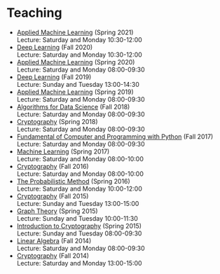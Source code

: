 # Teaching

- [Applied Machine Learning](https://hhaji.github.io/Applied-Machine-Learning/) (Spring 2021) <br>
Lecture: Saturday and Monday 10:30-12:00 
- [Deep Learning](https://hhaji.github.io/Deep-Learning/) (Fall 2020) <br>
Lecture: Saturday and Monday 10:30-12:00 
- [Applied Machine Learning](https://hhaji.github.io/Applied-Machine-Learning/) (Spring 2020) <br>
Lecture: Saturday and Monday 08:00-09:30 
- [Deep Learning](https://hhaji.github.io/Deep-Learning/) (Fall 2019) <br>
Lecture: Sunday and Tuesday 13:00-14:30 
- [Applied Machine Learning](https://hhaji.github.io/Applied-Machine-Learning/) (Spring 2019) <br>
Lecture: Saturday and Monday 08:00-09:30 
- [Algorithms for Data Science](https://hhaji.github.io/Algorithms-For-Data-Science/) (Fall 2018) <br>
Lecture: Saturday and Monday 08:00-09:30 
- [Cryptography](http://facultymembers.sbu.ac.ir/hhaji/cryptography-2018) (Spring 2018) <br>
Lecture: Saturday and Monday 08:00-09:30 
- [Fundamental of Computer and Programming with Python](https://hhaji.github.io/Fundamental-of-Computer-and-Programming-with-Python/) (Fall 2017)  <br>
Lecture: Saturday and Monday 08:00-09:30 
- [Machine Learning](https://hhaji.github.io/Machine-Learning-2017/) (Spring 2017) <br>
Lecture: Saturday and Monday 08:00-10:00 
- [Cryptography](http://facultymembers.sbu.ac.ir/hhaji/cryptography-2016) (Fall 2016) <br>
Lecture: Saturday and Monday 08:00-10:00 
- [The Probabilistic Method](http://facultymembers.sbu.ac.ir/hhaji/probabilistic-method-2016) (Spring 2016)  <br>
Lecture: Saturday and Monday 10:00-12:00 
- [Cryptography](http://facultymembers.sbu.ac.ir/hhaji/cryptography-2015) (Fall 2015) <br>
Lecture: Sunday and Tuesday 13:00-15:00 
- [Graph Theory](http://facultymembers.sbu.ac.ir/hhaji/graph-theory-2015) (Spring 2015) <br>
Lecture: Sunday and Tuesday 10:00-11:30 
- [Introduction to Cryptography](http://facultymembers.sbu.ac.ir/hhaji/introduction-to-cryptography-2015) (Spring 2015)  <br>
Lecture: Sunday and Tuesday 08:00-09:30 
- [Linear Algebra](http://facultymembers.sbu.ac.ir/hhaji/linear-algebra-2015) (Fall 2014) <br>
Lecture: Saturday and Monday 08:00-09:30 
- [Cryptography](http://facultymembers.sbu.ac.ir/hhaji/cryptography-2014) (Fall 2014) <br>
Lecture: Saturday and Monday 13:00-15:00 
